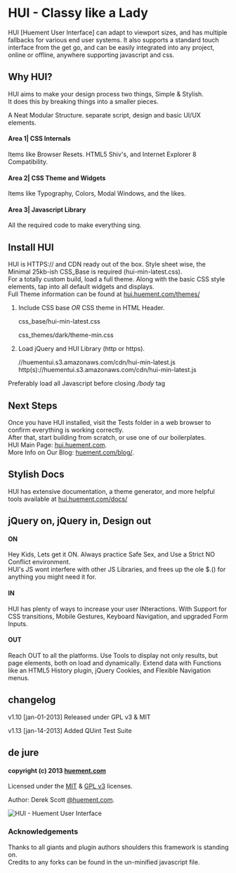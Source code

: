 HUI - Classy like a Lady
======

HUI [Huement User Interface] can adapt to viewport sizes, and has multiple fallbacks for various end user systems. It also supports a standard touch interface from the get go, and can be easily integrated into any project, online or offline, anywhere supporting javascript and css.

## Why HUI?
HUI aims to make your design process two things, Simple & Stylish.  
It does this by breaking things into a smaller pieces.

A Neat Modular Structure. separate script, design and basic UI/UX elements.

#### Area 1| CSS Internals    

Items like Browser Resets. HTML5 Shiv's, and Internet Explorer 8 Compatibility.    

#### Area 2| CSS Theme and Widgets    

Items like Typography, Colors, Modal Windows, and the likes.    

#### Area 3| Javascript Library    

All the required code to make everything sing.

## Install HUI    

HUI is HTTPS:// and CDN ready out of the box. Style sheet wise, the Minimal 25kb-ish CSS_Base is required (hui-min-latest.css).    
For a totally custom build, load a full theme. Along with the basic CSS style elements, tap into all default widgets and displays.    
Full Theme information can be found at [hui.huement.com/themes/](http://hui.huement.com/themes/)    


1. Include CSS base *OR* CSS theme in HTML Header.   
    
     css_base/hui-min-latest.css   
    
    
     css_themes/dark/theme-min.css   
    
    

2. Load jQuery and HUI Library (http or https).  
    
    //huementui.s3.amazonaws.com/cdn/hui-min-latest.js    
    http(s)://huementui.s3.amazonaws.com/cdn/hui-min-latest.js    
    
Preferably load all Javascript before closing */body* tag  
    
## Next Steps    
Once you have HUI installed, visit the Tests folder in a web browser to confirm everything is working correctly.    
After that, start building from scratch, or use one of our boilerplates.    
HUI Main Page: [hui.huement.com](http://hui.huement.com).    
More Info on Our Blog: [huement.com/blog/](http://huement.com/blog/).

## Stylish Docs

HUI has extensive documentation, a theme generator, and more helpful tools available at [hui.huement.com/docs/](http://hui.huement.com/docs/)


## jQuery on,    jQuery in,    Design out

#### ON    
Hey Kids, Lets get it ON. Always practice Safe Sex, and Use a Strict NO Conflict environment.    
HUI's JS wont interfere with other JS Libraries, and frees up the ole $.() for anything you might need it for.
    
#### IN     
HUI has plenty of ways to increase your user INteractions. With Support for CSS transitions, Mobile Gestures, Keyboard Navigation, and upgraded Form Inputs.
    
#### OUT
Reach OUT to all the platforms. Use Tools to display not only results, but page elements, both on load and dynamically. Extend data with Functions like an HTML5 History plugin, jQuery Cookies, and Flexible Navigation menus. 
    

## changelog
   
v1.10	[jan-01-2013]	Released under GPL v3 & MIT    
    
v1.13	[jan-14-2013]	Added QUint Test Suite    

## de jure
#### copyright (c) 2013 [huement.com](http://huement.com)    
Licensed under the [MIT](http://www.opensource.org/licenses/mit-license.php) & [GPL v3](http://opensource.org/licenses/gpl-3.0.html) licenses.    
    
Author: Derek Scott [@huement.com](https://twitter.com/huement).    

![HUI - Huement User Interface](http://huement.s3.amazonaws.com/imgs/white_pumpkin.jpg)    
    

### Acknowledgements
Thanks to all giants and plugin authors shoulders this framework is standing on.    
Credits to any forks can be found in the un-minified javascript file.
